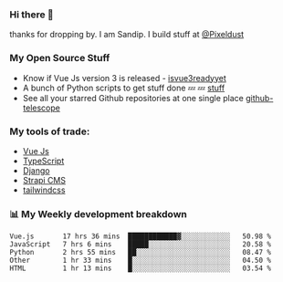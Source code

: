 ### Hi there 👋

thanks for dropping by.
I am Sandip. I build stuff at [@Pixeldust](github.com/pixeldust-in/)

###  **My Open Source Stuff**

 - Know if Vue Js version 3 is released -  [isvue3readyyet](https://github.com/sandiprb/isvue3readyyet)
 - A bunch of Python scripts to get stuff done 💤 💤 [stuff](https://github.com/sandiprb/stuff)
 - See all your starred Github repositories at one single place [github-telescope](https://github.com/sandiprb/github-telescope)



###  **My tools of trade:**
 - [Vue Js](https://github.com/vuejs/vue/)
 - [TypeScript](https://github.com/microsoft/TypeScript)
 - [Django](github.com/django/django)
 - [Strapi CMS](github.com/strapi/strapi)
 - [tailwindcss](https://github.com/tailwindlabs/tailwindcss)


###  📊 **My Weekly development breakdown**
<!--START_SECTION:waka-->
```text
Vue.js       17 hrs 36 mins  ████████████▓░░░░░░░░░░░░   50.98 % 
JavaScript   7 hrs 6 mins    █████░░░░░░░░░░░░░░░░░░░░   20.58 % 
Python       2 hrs 55 mins   ██░░░░░░░░░░░░░░░░░░░░░░░   08.47 % 
Other        1 hr 33 mins    █░░░░░░░░░░░░░░░░░░░░░░░░   04.50 % 
HTML         1 hr 13 mins    █░░░░░░░░░░░░░░░░░░░░░░░░   03.54 % 
```
<!--END_SECTION:waka-->
